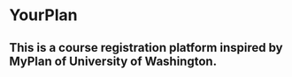 # YourPlan
## This is a course registration platform inspired by MyPlan of University of Washington. 
